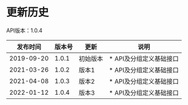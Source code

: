 # 更新历史 #
API版本：1.0.4

|发布时间|版本号|更新|说明|
|---|---|---|---|
|2019-09-20|1.0.1|初始版本|* API及分组定义基础接口|
|2021-03-26|1.0.2|版本1|* API及分组定义基础接口|
|2021-04-08|1.0.3|版本2|* API及分组定义基础接口|
|2022-01-12|1.0.4|版本3|* API及分组定义基础接口|

